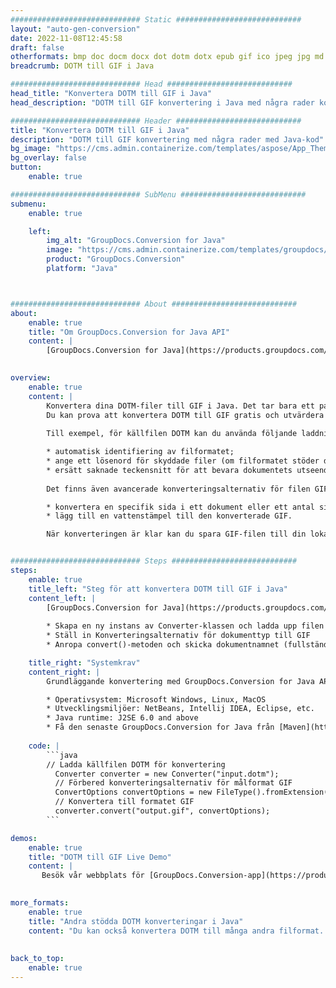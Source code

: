 ```yaml
---
############################# Static ############################
layout: "auto-gen-conversion"
date: 2022-11-08T12:45:58
draft: false
otherformats: bmp doc docm docx dot dotm dotx epub gif ico jpeg jpg md odt ott pdf png psd rtf tex tif tiff txt xps
breadcrumb: DOTM till GIF i Java

############################# Head ############################
head_title: "Konvertera DOTM till GIF i Java"
head_description: "DOTM till GIF konvertering i Java med några rader kod. Konvertera över 160 filformat med hjälp av GroupDocs dokumentkonverterings-API för Java"

############################# Header ############################
title: "Konvertera DOTM till GIF i Java"
description: "DOTM till GIF konvertering med några rader med Java-kod"
bg_image: "https://cms.admin.containerize.com/templates/aspose/App_Themes/V3/images/bg/header1.png"
bg_overlay: false
button:
    enable: true

############################# SubMenu ############################
submenu:
    enable: true

    left:
        img_alt: "GroupDocs.Conversion for Java"
        image: "https://cms.admin.containerize.com/templates/groupdocs/images/product-logos/90x90-noborder/groupdocs-conversion-java.png"
        product: "GroupDocs.Conversion"
        platform: "Java"



############################# About ############################
about:
    enable: true
    title: "Om GroupDocs.Conversion for Java API"
    content: |
        [GroupDocs.Conversion for Java](https://products.groupdocs.com/conversion/java/) är ett avancerat filformatkonverterings-API för konvertering mellan populära bild- och dokumentformat som Microsoft Office, OpenDocument, PDF, HTML, e-post, CAD. och mycket mer med bara några rader kod. Det inbyggda API:t upptäcker automatiskt formaten för originaldokumenten och erbjuder många alternativ för att anpassa de konverterade dokumenten. Tillsammans med funktionen att extrahera information från ett dokument, stöder den också cachelagring av konverteringsresultaten till den lokala disken som standard. Men alla typer av cachelagring kan stödjas genom att implementera lämpliga gränssnitt - Amazon S3, Dropbox, Google Drive, Windows Azure, Reddis eller andra.
    

overview:
    enable: true
    content: |
        Konvertera dina DOTM-filer till GIF i Java. Det tar bara ett par rader med Java-kod på valfri plattform, som Windows, Linux, macOS.
        Du kan prova att konvertera DOTM till GIF gratis och utvärdera kvaliteten på konverteringsresultaten. Tillsammans med enkla filkonverteringsskript kan du prova mer sofistikerade alternativ för att ladda källfilen DOTM och lagra GIF-utdata. 
        
        Till exempel, för källfilen DOTM kan du använda följande laddningsalternativ:

        * automatisk identifiering av filformatet;
        * ange ett lösenord för skyddade filer (om filformatet stöder det);
        * ersätt saknade teckensnitt för att bevara dokumentets utseende.
        
        Det finns även avancerade konverteringsalternativ för filen GIF:

        * konvertera en specifik sida i ett dokument eller ett antal sidor;
        * lägg till en vattenstämpel till den konverterade GIF.

        När konverteringen är klar kan du spara GIF-filen till din lokala filsökväg eller till tredje parts lagring såsom FTP, Amazon S3, Google Drive, Dropbox etc. Observera - för att konvertera DOTM till GIF behöver du inte installera någon ytterligare programvara, såsom MS Office, Open Office, Adobe Acrobat Reader etc.


############################# Steps ############################
steps:
    enable: true
    title_left: "Steg för att konvertera DOTM till GIF i Java"
    content_left: |
        [GroupDocs.Conversion for Java](https://products.groupdocs.com/conversion/java/) låter utvecklare enkelt konvertera DOTM fil till GIF med några rader kod.
        
        * Skapa en ny instans av Converter-klassen och ladda upp filen DOTM med den fullständiga sökvägen
        * Ställ in Konverteringsalternativ för dokumenttyp till GIF
        * Anropa convert()-metoden och skicka dokumentnamnet (fullständig sökväg) och formatet (GIF) som en parameter

    title_right: "Systemkrav"
    content_right: |
        Grundläggande konvertering med GroupDocs.Conversion for Java API kan göras med bara några rader kod. Våra API:er stöds på alla större plattformar och operativsystem. Innan du kör koden nedan, se till att du har följande förutsättningar installerade på ditt system.

        * Operativsystem: Microsoft Windows, Linux, MacOS
        * Utvecklingsmiljöer: NetBeans, Intellij IDEA, Eclipse, etc.
        * Java runtime: J2SE 6.0 and above
        * Få den senaste GroupDocs.Conversion for Java från [Maven](https://repository.groupdocs.com/webapp/#/artifacts/browse/tree/General/repo/com/groupdocs/groupdocs-conversion)
         
    code: |
        ```java    
        // Ladda källfilen DOTM för konvertering
          Converter converter = new Converter("input.dotm");
          // Förbered konverteringsalternativ för målformat GIF
          ConvertOptions convertOptions = new FileType().fromExtension("gif").getConvertOptions();
          // Konvertera till formatet GIF
          converter.convert("output.gif", convertOptions);
        ```

demos:
    enable: true
    title: "DOTM till GIF Live Demo"
    content: |
       Besök vår webbplats för [GroupDocs.Conversion-app](https://products.groupdocs.app/conversion/family) och försök konvertera DOTM till GIF nu. Den kostnadsfria demon har följande fördelar
          

more_formats:
    enable: true
    title: "Andra stödda DOTM konverteringar i Java"
    content: "Du kan också konvertera DOTM till många andra filformat. Se listan nedan."
       
       
back_to_top:
    enable: true
---
```

